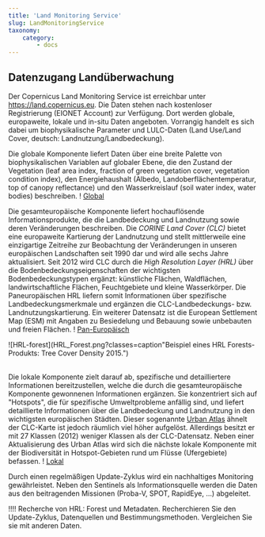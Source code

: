 ```yaml
---
title: 'Land Monitoring Service'
slug: LandMonitoringService
taxonomy:
    category:
        - docs
---
```


## Datenzugang Landüberwachung

Der Copernicus Land Monitoring Service ist erreichbar unter https://land.copernicus.eu. Die Daten stehen nach kostenloser Registrierung (EIONET Account) zur Verfügung.
Dort werden globale, europaweite, lokale und in-situ Daten angeboten. Vorrangig handelt es sich dabei um biophysikalische Parameter und LULC-Daten (Land Use/Land Cover, deutsch: Landnutzung/Landbedeckung).

Die globale Komponente liefert Daten über eine breite Palette von biophysikalischen Variablen auf globaler Ebene, die den Zustand der Vegetation (leaf area index, fraction of green vegetation cover, vegetation condition index), den Energiehaushalt (Albedo, Landoberflächentemperatur, top of canopy reflectance) und den Wasserkreislauf (soil water index, water bodies) beschreiben.
! [Global](https://land.copernicus.eu/global/)

Die gesamteuropäische Komponente liefert hochauflösende Informationsprodukte, die die Landbedeckung und Landnutzung sowie deren Veränderungen beschreiben. Die _CORINE Land Cover (CLC)_ bietet eine europaweite Kartierung der Landnutzung und stellt mittlerweile eine einzigartige Zeitreihe zur Beobachtung der Veränderungen in unseren europäischen Landschaften seit 1990 dar und wird alle sechs Jahre aktualisiert. Seit 2012 wird CLC durch die _High Resolution Layer (HRL)_ über die Bodenbedeckungseigenschaften der wichtigsten Bodenbedeckungstypen ergänzt: künstliche Flächen, Waldflächen, landwirtschaftliche Flächen, Feuchtgebiete und kleine Wasserkörper. Die Paneuropäischen HRL liefern somit Informationen über spezifische Landbedeckungsmerkmale und ergänzen die CLC-Landbedeckungs- bzw. Landnutzungskartierung. Ein weiterer Datensatz ist die European Settlement Map (ESM) mit Angaben zu Besiedelung und Bebauung sowie unbebauten und freien Flächen.
! [Pan-Europäisch](https://land.copernicus.eu/pan-european)

![HRL-forest](HRL_Forest.png?classes=caption"Beispiel eines HRL Forests-Produkts: Tree Cover Density 2015.")
<br><br>

Die lokale Komponente zielt darauf ab, spezifische und detailliertere Informationen bereitzustellen, welche die durch die gesamteuropäische Komponente gewonnenen Informationen ergänzen. Sie konzentriert sich auf "Hotspots", die für spezifische Umweltprobleme anfällig sind, und liefert detaillierte Informationen über die Landbedeckung und Landnutzung in den wichtigsten europäischen Städten. Dieser sogenannte [Urban Atlas](https://land.copernicus.eu/local/urban-atlas) ähnelt der CLC-Karte ist jedoch räumlich viel höher aufgelöst. Allerdings besitzt er mit 27 Klassen (2012) weniger Klassen als der CLC-Datensatz.
Neben einer Aktualisierung des Urban Atlas wird sich die nächste lokale Komponente mit der Biodiversität in Hotspot-Gebieten rund um Flüsse (Ufergebiete) befassen.
! [Lokal](https://land.copernicus.eu/local)

Durch einen regelmäßigen Update-Zyklus wird ein nachhaltiges Monitoring gewährleistet. Neben den Sentinels als Informationsquelle werden die Daten aus den beitragenden Missionen (Proba-V, SPOT, RapidEye, …) abgeleitet.

!!!! Recherche von HRL: Forest und Metadaten. Recherchieren Sie den Update-Zyklus, Datenquellen und Bestimmungsmethoden. Vergleichen Sie sie mit anderen Daten.
